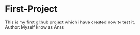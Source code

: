# First-Project
This is my first github project which i have created now to test it.
<br>
Author: Myself know as Anas
